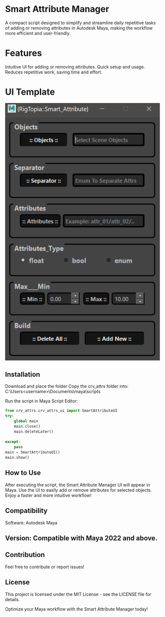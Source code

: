 # Smart Attribute Manager
A compact script designed to simplify and streamline daily repetitive tasks of adding or removing attributes 
in Autodesk Maya, making the workflow more efficient and user-friendly.




# Features
Intuitive UI for adding or removing attributes.
Quick setup and usage.
Reduces repetitive work, saving time and effort.

# UI Template
![Sample Image](SmartAttributeUI.png)

## Installation
Download and place the folder Copy the crv_attrs folder into:
C:\Users\<username>\Documents\maya\scripts

 Run the script in Maya Script Editor:

```python
from crv_attrs.crv_attrs_ui import SmartAttributeUI
try:
    global main
    main.close()
    main.deleteLater()

except:
    pass
main = SmartAttributeUI()
main.show()
```
## How to Use
After executing the script, the Smart Attribute Manager UI will appear in Maya.
Use the UI to easily add or remove attributes for selected objects.
Enjoy a faster and more intuitive workflow!

## Compatibility
Software: Autodesk Maya

## Version: Compatible with Maya 2022 and above.

## Contribution
Feel free to contribute or report issues!

## License
This project is licensed under the MIT License - see the LICENSE file for details.

Optimize your Maya workflow with the Smart Attribute Manager today!
